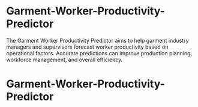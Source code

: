 # Garment-Worker-Productivity-Predictor
The Garment Worker Productivity Predictor aims to help garment industry managers and supervisors forecast worker productivity based on operational factors. Accurate predictions can improve production planning, workforce management, and overall efficiency.

# Garment-Worker-Productivity-Predictor